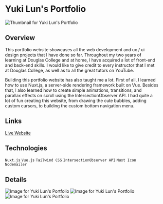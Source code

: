 # Yuki Lun's Portfolio

![Thumbnail for Yuki Lun's Portfolio](../../../yuki-portfolio/blob/main/public/images/menu/home-labtop.png)

## Overview
This portfolio website showcases all the web development and ux / ui design projects that I have done so far. Throughout my two years of learning at Douglas College and at home, I have acquired a lot of front-end and back-end skills.  I would like to give credit to every instructor that I met at Douglas College, as well as to all the great tutors on YouTube. 

Building this portfolio website has also taught me a lot. First of all, I learned how to use Nuxt.js, a server-side rendering framework built on Vue. Besides that, I also learned how to create simple animations, transitions, and parallax effects on scroll using the IntersectionObserver API. I had quite a lot of fun creating this website, from drawing the cute bubbles, adding custom cursors, to building the custom bottom navigation menu.

## Links
[Live Website](https://yukilun.com)

## Technologies
`Nuxt.js` `Vue.js` `Tailwind CSS` `IntersectionObserver API` `Nuxt Icon` `Nodemailer`

## Details
![Image for Yuki Lun's Portfolio](../../../yuki-portfolio/blob/main/public/images/menu/projects-labtop.png)
![Image for Yuki Lun's Portfolio](../../../yuki-portfolio/blob/main/public/images/menu/about-labtop.png)
![Image for Yuki Lun's Portfolio](../../../yuki-portfolio/blob/main/public/images/menu/contact-labtop.png)


